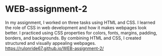 # WEB-assignment-2
In my assignment, I worked on three tasks using HTML and CSS. I learned the role of CSS in web development and how it makes webpages look better. I practiced using CSS properties for colors, fonts, margins, padding, borders, and backgrounds. By combining HTML and CSS, I created structured and visually appealing webpages.
https://rulonride67.github.io/WEB-assignment-2/
